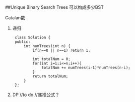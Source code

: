 ##Unique Binary Search Trees
可以构成多少BST

Catalan数

1. 递归

        class Solution {
        public:
            int numTrees(int n) {
                if(n==0 || n==1) return 1;
                
                int totalNum = 0;
                for(int i=1;i<=n;i++){
                    totalNum += numTrees(i-1)*numTrees(n-i);
                }
                return totalNum;
            }
        };
        
2. DP
        //to do
        //递推公式？

        

    
